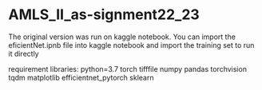 # AMLS_II_as-signment22_23
The original version was run on kaggle notebook. You can import the eficientNet.ipnb file into kaggle notebook and import the training set to run it directly

requirement libraries:
python=3.7
torch
tifffile
numpy
pandas
torchvision
tqdm
matplotlib
efficientnet_pytorch
sklearn
